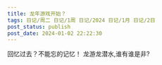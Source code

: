 ```yaml
---
title: 龙年游戏开始？
tags: 日记/周二 日记/1周 日记/2024 日记/1月 日记/2日
post_status: publish
post_date: 2024-01-02 22:22:30 
---
```

回忆过去？不能忘的记忆！
龙游龙潜水,谁有谁是非?
